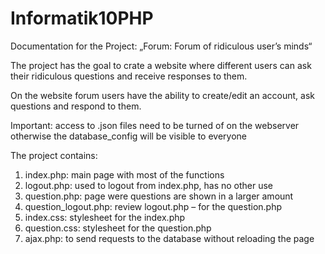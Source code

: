 # Informatik10PHP

Documentation for the Project: „Forum: Forum of ridiculous user’s minds“

The project has the goal to crate a website where different users can ask their ridiculous questions and receive responses to them.

On the website forum users have the ability to create/edit an account, ask questions and respond to them.

Important: access to .json files need to be turned of on the webserver otherwise the database_config will be visible to everyone

The project contains:

1. index.php: main page with most of the functions
2. logout.php: used to logout from index.php, has no other use
3. question.php: page were questions are shown in a larger amount
4. question_logout.php: review logout.php – for the question.php
5. index.css: stylesheet for the index.php
6. question.css: stylesheet for the question.php
7. ajax.php: to send requests to the database without reloading the page
